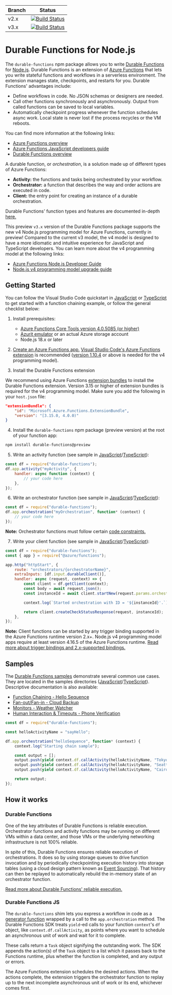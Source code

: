 | Branch | Status                                                                                                                                                                                                                                    |
| ------ | ----------------------------------------------------------------------------------------------------------------------------------------------------------------------------------------------------------------------------------------- |
| v2.x   | [![Build Status](https://azfunc.visualstudio.com/Azure%20Functions/_apis/build/status/Azure.azure-functions-durable-js?branchName=v2.x)](https://azfunc.visualstudio.com/Azure%20Functions/_build/latest?definitionId=13&branchName=v2.x) |
| v3.x   | [![Build Status](https://azfunc.visualstudio.com/Azure%20Functions/_apis/build/status/Azure.azure-functions-durable-js?branchName=v3.x)](https://azfunc.visualstudio.com/Azure%20Functions/_build/latest?definitionId=13&branchName=v3.x) |

# Durable Functions for Node.js

The `durable-functions` npm package allows you to write [Durable Functions](https://docs.microsoft.com/en-us/azure/azure-functions/durable/durable-functions-overview?tabs=javascript-v4) for [Node.js](https://docs.microsoft.com/en-us/azure/azure-functions/functions-reference-node?pivots=nodejs-model-v4). Durable Functions is an extension of [Azure Functions](https://docs.microsoft.com/en-us/azure/azure-functions/functions-overview) that lets you write stateful functions and workflows in a serverless environment. The extension manages state, checkpoints, and restarts for you. Durable Functions' advantages include:

-   Define workflows in code. No JSON schemas or designers are needed.
-   Call other functions synchronously and asynchronously. Output from called functions can be saved to local variables.
-   Automatically checkpoint progress whenever the function schedules async work. Local state is never lost if the process recycles or the VM reboots.

You can find more information at the following links:

-   [Azure Functions overview](https://docs.microsoft.com/en-us/azure/azure-functions/functions-overview)
-   [Azure Functions JavaScript developers guide](https://docs.microsoft.com/en-us/azure/azure-functions/functions-reference-node?pivots=nodejs-model-v4)
-   [Durable Functions overview](https://docs.microsoft.com/en-us/azure/azure-functions/durable/durable-functions-overview?tabs=javascript-v4)

A durable function, or _orchestration_, is a solution made up of different types of Azure Functions:

-   **Activity:** the functions and tasks being orchestrated by your workflow.
-   **Orchestrator:** a function that describes the way and order actions are executed in code.
-   **Client:** the entry point for creating an instance of a durable orchestration.

Durable Functions' function types and features are documented in-depth [here.](https://docs.microsoft.com/en-us/azure/azure-functions/durable/durable-functions-types-features-overview)

This preview `v3.x` version of the Durable Functions package supports the new v4 Node.js programming model for Azure Functions, currently in preview! Compared to the current v3 model, the v4 model is designed to have a more idiomatic and intuitive experience for JavaScript and TypeScript developers. You can learn more about the v4 programming model at the following links:

-   [Azure Functions Node.js Developer Guide](https://docs.microsoft.com/en-us/azure/azure-functions/functions-reference-node?pivots=nodejs-model-v4)
-   [Node.js v4 programming model upgrade guide](https://learn.microsoft.com/en-us/azure/azure-functions/functions-node-upgrade-v4)

## Getting Started

You can follow the Visual Studio Code quickstart in [JavaScript](https://docs.microsoft.com/en-us/azure/azure-functions/durable/quickstart-js-vscode?pivots=nodejs-model-v4) or [TypeScript](https://docs.microsoft.com/en-us/azure/azure-functions/durable/quickstart-ts-vscode?pivots=nodejs-model-v4) to get started with a function chaining example, or follow the general checklist below:

1. Install prerequisites:

    - [Azure Functions Core Tools version 4.0.5085 (or higher)](https://learn.microsoft.com/en-us/azure/azure-functions/functions-run-local?tabs=v4%2Cwindows%2Cnode%2Cportal%2Cbash#install-the-azure-functions-core-tools)
    - [Azurit emulator](https://learn.microsoft.com/en-us/azure/storage/common/storage-use-azurite) or an actual Azure storage account
    - Node.js 18.x or later

2. [Create an Azure Functions app.](https://learn.microsoft.com/en-us/azure/azure-functions/create-first-function-vs-code-node?pivots=nodejs-model-v4) [Visual Studio Code's Azure Functions extension](https://marketplace.visualstudio.com/items?itemName=ms-azuretools.vscode-azurefunctions) is recommended ([version 1.10.4](https://github.com/microsoft/vscode-azurefunctions/releases/tag/v1.10.4) or above is needed for the v4 programming model).

3. Install the Durable Functions extension

We recommend using Azure Functions [extension bundles](https://learn.microsoft.com/en-us/azure/azure-functions/functions-bindings-register#extension-bundles) to install the Durable Functions extension. Version 3.15 or higher of extension bundles is required for the v4 programming model. Make sure you add the following in your `host.json` file:

```json
"extensionBundle": {
    "id": "Microsoft.Azure.Functions.ExtensionBundle",
    "version": "[3.15.0, 4.0.0)"
}
```

4. Install the `durable-functions` npm package (preview version) at the root of your function app:

```bash
npm install durable-functions@preview
```

5. Write an activity function (see sample in [JavaScript](./samples-js/functions/sayHello.js#L37)/[TypeScript](./samples-ts/functions/sayHello.ts#L44)):

```javascript
const df = require("durable-functions");
df.app.activity("myActivity", {
    handler: async function (context) {
        // your code here
    },
});
```

6. Write an orchestrator function (see sample in [JavaScript](./samples-js/functions/sayHello.js#L5)/[TypeScript](./samples-ts/functions/sayHello.ts#L6)):

```javascript
const df = require("durable-functions");
df.app.orchestration("myOrchestration", function* (context) {
    // your code here
});
```

**Note:** Orchestrator functions must follow certain [code constraints.](https://docs.microsoft.com/en-us/azure/azure-functions/durable-functions-checkpointing-and-replay#orchestrator-code-constraints)

7. Write your client function (see sample in [JavaScript](./samples-js/functions/httpStart.js)/[TypeScript](./samples-ts/functions/httpStart.ts)):

```javascript
const df = require("durable-functions");
const { app } = require("@azure/functions");

app.http("httpStart", {
    route: "orchestrators/{orchestratorName}",
    extraInputs: [df.input.durableClient()],
    handler: async (request, context) => {
        const client = df.getClient(context);
        const body = await request.json();
        const instanceId = await client.startNew(request.params.orchestratorName, { input: body });

        context.log(`Started orchestration with ID = '${instanceId}'.`);

        return client.createCheckStatusResponse(request, instanceId);
    },
});
```

**Note:** Client functions can be started by any trigger binding supported in the Azure Functions runtime version 2.x+. Node.js v4 programming model apps require at least version 4.16.5 of the Azure Functions runtime. [Read more about trigger bindings and 2.x-supported bindings.](https://docs.microsoft.com/en-us/azure/azure-functions/functions-triggers-bindings#overview)

## Samples

The [Durable Functions samples](https://docs.microsoft.com/en-us/azure/azure-functions/durable-functions-install) demonstrate several common use cases. They are located in the samples directories ([JavaScript](./samples-js/)/[TypeScript](./samples-ts/)). Descriptive documentation is also available:

-   [Function Chaining - Hello Sequence](https://docs.microsoft.com/en-us/azure/azure-functions/durable-functions-sequence?tabs=javascript-v4)
-   [Fan-out/Fan-in - Cloud Backup](https://docs.microsoft.com/en-us/azure/azure-functions/durable-functions-cloud-backup?tabs=javascript-v4)
-   [Monitors - Weather Watcher](https://docs.microsoft.com/en-us/azure/azure-functions/durable-functions-monitor?tabs=javascript)
-   [Human Interaction & Timeouts - Phone Verification](https://docs.microsoft.com/en-us/azure/azure-functions/durable-functions-phone-verification?tabs=javascript-v4)

```javascript
const df = require("durable-functions");

const helloActivityName = "sayHello";

df.app.orchestration("helloSequence", function* (context) {
    context.log("Starting chain sample");

    const output = [];
    output.push(yield context.df.callActivity(helloActivityName, "Tokyo"));
    output.push(yield context.df.callActivity(helloActivityName, "Seattle"));
    output.push(yield context.df.callActivity(helloActivityName, "Cairo"));

    return output;
});
```

## How it works

### Durable Functions

One of the key attributes of Durable Functions is reliable execution. Orchestrator functions and activity functions may be running on different VMs within a data center, and those VMs or the underlying networking infrastructure is not 100% reliable.

In spite of this, Durable Functions ensures reliable execution of orchestrations. It does so by using storage queues to drive function invocation and by periodically checkpointing execution history into storage tables (using a cloud design pattern known as [Event Sourcing](https://docs.microsoft.com/azure/architecture/patterns/event-sourcing)). That history can then be replayed to automatically rebuild the in-memory state of an orchestrator function.

[Read more about Durable Functions' reliable execution.](https://learn.microsoft.com/en-us/azure/azure-functions/durable/durable-functions-orchestrations?tabs=javascript-v4)

### Durable Functions JS

The `durable-functions` shim lets you express a workflow in code as a [generator function](https://developer.mozilla.org/en-US/docs/Web/JavaScript/Guide/Iterators_and_Generators) wrapped by a call to the `app.orchestration` method. The Durable Functions SDK treats `yield`-ed calls to your function `context`'s `df` object, like `context.df.callActivity`, as points where you want to schedule an asynchronous unit of work and wait for it to complete.

These calls return a `Task` object signifying the outstanding work. The SDK appends the action(s) of the `Task` object to a list which it passes back to the Functions runtime, plus whether the function is completed, and any output or errors.

The Azure Functions extension schedules the desired actions. When the actions complete, the extension triggers the orchestrator function to replay up to the next incomplete asynchronous unit of work or its end, whichever comes first.
